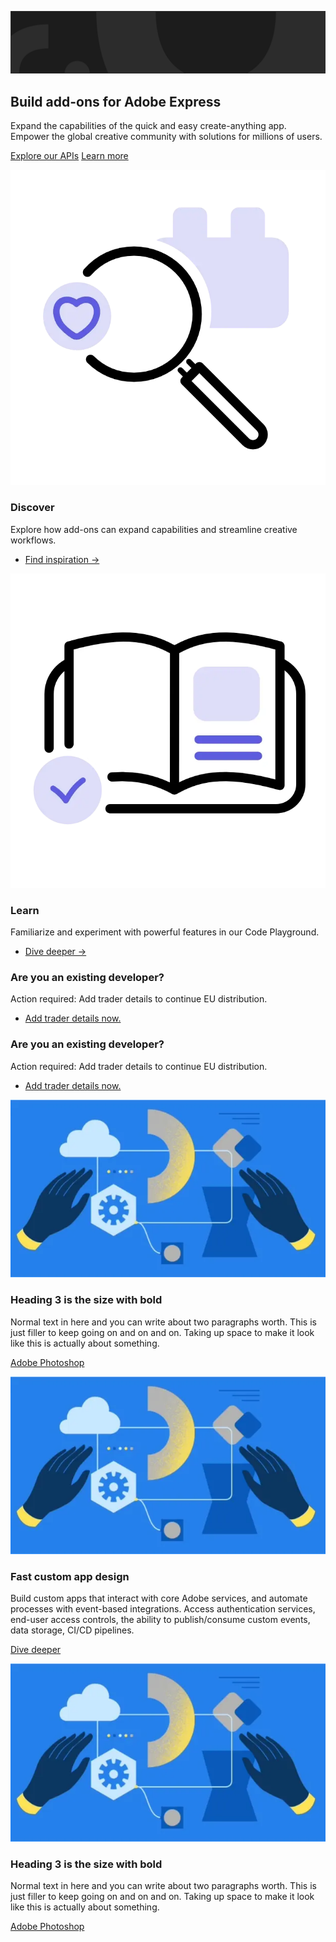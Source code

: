 <HeroSimple slots="image, heading, text , buttons" variant="fullWidth" textColor="white" />

![Hero image](./images/hero-image.png)

## Build add-ons for Adobe Express

Expand the capabilities of the quick and easy create-anything app. Empower the global creative community with solutions for millions of users.

[Explore our APIs](https://adobe.io)
[Learn more](https://adobe.io)

<Columns slots="image, heading, text, links" variant="vertical" repeat ="2" />

![Discover](./images/discover.webp)

### Discover

Explore how add-ons can expand capabilities and streamline creative workflows.

- [Find inspiration →](https://www.microsoft.com/microsoft-365/microsoft-teams/group-chat-software)

![Learn](./images/learn.webp)

### Learn

Familiarize and experiment with powerful features in our Code Playground.

- [Dive deeper →](https://www.atlassian.com/enterprise/cloud)

<Announcement slots="heading, text, button" variant="secondary" backgroundColor = "background-color-gray" />

### Are you an existing developer?

Action required: Add trader details to continue EU distribution.

- [Add trader details now.](https://new.express.adobe.com/add-ons?mode=submission)

<Announcement slots="heading, text, button" variant="secondary" backgroundColor = "background-color-dark-gray" />

### Are you an existing developer?

Action required: Add trader details to continue EU distribution.

- [Add trader details now.](https://new.express.adobe.com/add-ons?mode=submission)

<Columns slots="image, heading, text, buttons" repeat ="3" />

![Discover](./images/columns-img.webp)

### Heading 3 is the size with bold

Normal text in here and you can write about two paragraphs worth. This is just filler to keep going on and on and on. Taking up space to make it look like this is actually about something.

[Adobe Photoshop](https://www.microsoft.com/microsoft-365/microsoft-teams/group-chat-software)

![Discover](./images/columns-img.webp)

### Fast custom app design

Build custom apps that interact with core Adobe services, and automate processes with event-based integrations. Access authentication services, end-user access controls, the ability to publish/consume custom events, data storage, CI/CD pipelines.

[Dive deeper](https://www.atlassian.com/enterprise/cloud)

![Discover](./images/columns-img.webp)

### Heading 3 is the size with bold

Normal text in here and you can write about two paragraphs worth. This is just filler to keep going on and on and on. Taking up space to make it look like this is actually about something.

[Adobe Photoshop](https://www.microsoft.com/microsoft-365/microsoft-teams/group-chat-software)